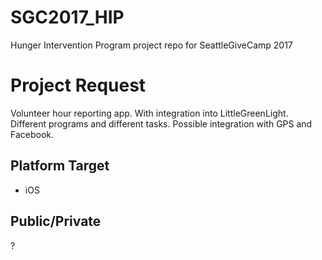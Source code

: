 # SGC2017_HIP
Hunger Intervention Program project repo for SeattleGiveCamp 2017

# Project Request
Volunteer hour reporting app. With integration into LittleGreenLight. Different programs and different tasks. Possible integration with GPS and Facebook.  

## Platform Target
- iOS
## Public/Private
?
